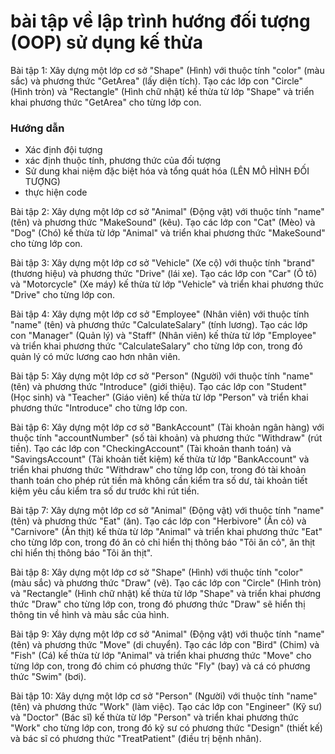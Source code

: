 # bài tập về lập trình hướng đối tượng (OOP) sử dụng kế thừa

Bài tập 1: Xây dựng một lớp cơ sở "Shape" (Hình) với thuộc tính "color" (màu sắc) và phương thức "GetArea" (lấy diện tích). Tạo các lớp con "Circle" (Hình tròn) và "Rectangle" (Hình chữ nhật) kế thừa từ lớp "Shape" và triển khai phương thức "GetArea" cho từng lớp con.
 ### Hướng dẫn
- Xác định đội tượng
- xác định thuộc tính, phương thức của đối tượng
- Sử dung khai niệm đặc biệt hóa và tổng quát hóa (LÊN MÔ HÌNH ĐỐI TƯỢNG)
- thực hiện code

Bài tập 2: Xây dựng một lớp cơ sở "Animal" (Động vật) với thuộc tính "name" (tên) và phương thức "MakeSound" (kêu). Tạo các lớp con "Cat" (Mèo) và "Dog" (Chó) kế thừa từ lớp "Animal" và triển khai phương thức "MakeSound" cho từng lớp con.

Bài tập 3: Xây dựng một lớp cơ sở "Vehicle" (Xe cộ) với thuộc tính "brand" (thương hiệu) và phương thức "Drive" (lái xe). Tạo các lớp con "Car" (Ô tô) và "Motorcycle" (Xe máy) kế thừa từ lớp "Vehicle" và triển khai phương thức "Drive" cho từng lớp con.

Bài tập 4: Xây dựng một lớp cơ sở "Employee" (Nhân viên) với thuộc tính "name" (tên) và phương thức "CalculateSalary" (tính lương). Tạo các lớp con "Manager" (Quản lý) và "Staff" (Nhân viên) kế thừa từ lớp "Employee" và triển khai phương thức "CalculateSalary" cho từng lớp con, trong đó quản lý có mức lương cao hơn nhân viên.

Bài tập 5: Xây dựng một lớp cơ sở "Person" (Người) với thuộc tính "name" (tên) và phương thức "Introduce" (giới thiệu). Tạo các lớp con "Student" (Học sinh) và "Teacher" (Giáo viên) kế thừa từ lớp "Person" và triển khai phương thức "Introduce" cho từng lớp con.

Bài tập 6: Xây dựng một lớp cơ sở "BankAccount" (Tài khoản ngân hàng) với thuộc tính "accountNumber" (số tài khoản) và phương thức "Withdraw" (rút tiền). Tạo các lớp con "CheckingAccount" (Tài khoản thanh toán) và "SavingsAccount" (Tài khoản tiết kiệm) kế thừa từ lớp "BankAccount" và triển khai phương thức "Withdraw" cho từng lớp con, trong đó tài khoản thanh toán cho phép rút tiền mà không cần kiểm tra số dư, tài khoản tiết kiệm yêu cầu kiểm tra số dư trước khi rút tiền.

Bài tập 7: Xây dựng một lớp cơ sở "Animal" (Động vật) với thuộc tính "name" (tên) và phương thức "Eat" (ăn). Tạo các lớp con "Herbivore" (Ăn cỏ) và "Carnivore" (Ăn thịt) kế thừa từ lớp "Animal" và triển khai phương thức "Eat" cho từng lớp con, trong đó ăn cỏ chỉ hiển thị thông báo "Tôi ăn cỏ", ăn thịt chỉ hiển thị thông báo "Tôi ăn thịt".

Bài tập 8: Xây dựng một lớp cơ sở "Shape" (Hình) với thuộc tính "color" (màu sắc) và phương thức "Draw" (vẽ). Tạo các lớp con "Circle" (Hình tròn) và "Rectangle" (Hình chữ nhật) kế thừa từ lớp "Shape" và triển khai phương thức "Draw" cho từng lớp con, trong đó phương thức "Draw" sẽ hiển thị thông tin về hình và màu sắc của hình.

Bài tập 9: Xây dựng một lớp cơ sở "Animal" (Động vật) với thuộc tính "name" (tên) và phương thức "Move" (di chuyển). Tạo các lớp con "Bird" (Chim) và "Fish" (Cá) kế thừa từ lớp "Animal" và triển khai phương thức "Move" cho từng lớp con, trong đó chim có phương thức "Fly" (bay) và cá có phương thức "Swim" (bơi).

Bài tập 10: Xây dựng một lớp cơ sở "Person" (Người) với thuộc tính "name" (tên) và phương thức "Work" (làm việc). Tạo các lớp con "Engineer" (Kỹ sư) và "Doctor" (Bác sĩ) kế thừa từ lớp "Person" và triển khai phương thức "Work" cho từng lớp con, trong đó kỹ sư có phương thức "Design" (thiết kế) và bác sĩ có phương thức "TreatPatient" (điều trị bệnh nhân).
